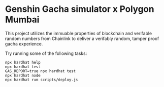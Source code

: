 # Genshin Gacha simulator x Polygon Mumbai

This project utilizes the immuable properties of blockchain and verifable random numbers from Chainlink to deliver a verifably random, tamper proof gacha experience.

Try running some of the following tasks:

```shell
npx hardhat help
npx hardhat test
GAS_REPORT=true npx hardhat test
npx hardhat node
npx hardhat run scripts/deploy.js
```
